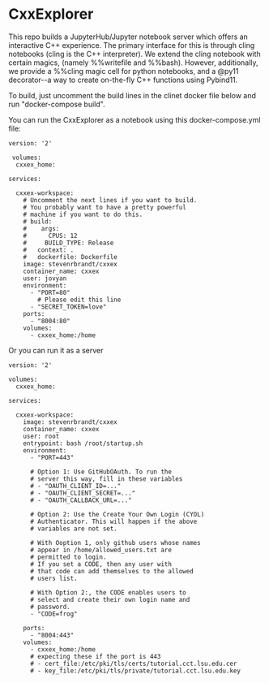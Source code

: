 # CxxExplorer
This repo builds a JupyterHub/Jupyter notebook server which offers an interactive C++ experience. The primary interface for this is through cling notebooks (cling is the C++ interpreter). We extend the cling notebook with certain magics, (namely %%writefile and %%bash). However, additionally, we provide a %%cling magic cell for python notebooks, and a @py11 decorator--a way to create on-the-fly C++ functions using Pybind11.

To build, just uncomment the build lines in the clinet docker file below and run "docker-compose build".

You can run the CxxExplorer as a notebook using this docker-compose.yml file:
```
version: '2'

 volumes:
  cxxex_home:

services:

  cxxex-workspace:
    # Uncomment the next lines if you want to build.
    # You probably want to have a pretty powerful
    # machine if you want to do this.
    # build:
    #    args:
    #      CPUS: 12
    #     BUILD_TYPE: Release
    #   context: .
    #   dockerfile: Dockerfile
    image: stevenrbrandt/cxxex
    container_name: cxxex
    user: jovyan
    environment:
      - "PORT=80"
        # Please edit this line
      - "SECRET_TOKEN=love"
    ports:
      - "8004:80"
    volumes:
      - cxxex_home:/home
```
Or you can run it as a server
```
version: '2'

volumes:
  cxxex_home:

services:

  cxxex-workspace:
    image: stevenrbrandt/cxxex
    container_name: cxxex
    user: root
    entrypoint: bash /root/startup.sh
    environment:
      - "PORT=443"
      
      # Option 1: Use GitHubOAuth. To run the
      # server this way, fill in these variables
      # - "OAUTH_CLIENT_ID=..."
      # - "OAUTH_CLIENT_SECRET=..."
      # - "OAUTH_CALLBACK_URL=..."
      
      # Option 2: Use the Create Your Own Login (CYOL)
      # Authenticator. This will happen if the above
      # variables are not set.
      
      # With Ooption 1, only github users whose names
      # appear in /home/allowed_users.txt are
      # permitted to login.
      # If you set a CODE, then any user with
      # that code can add themselves to the allowed
      # users list.
      
      # With Option 2:, the CODE enables users to
      # select and create their own login name and
      # password.
      - "CODE=frog"

    ports:
      - "8004:443"
    volumes:
      - cxxex_home:/home
      # expecting these if the port is 443
      # - cert_file:/etc/pki/tls/certs/tutorial.cct.lsu.edu.cer
      # - key_file:/etc/pki/tls/private/tutorial.cct.lsu.edu.key
```
